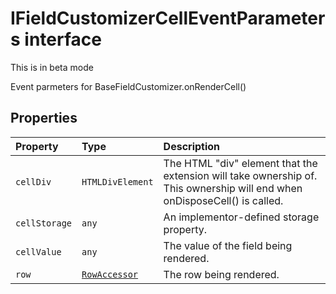 # IFieldCustomizerCellEventParameters interface





This is in beta mode

Event parmeters for BaseFieldCustomizer.onRenderCell()




## Properties

| Property	   | Type	| Description|
|:-------------|:-------|:-----------|
|`cellDiv`      | `HTMLDivElement` | The HTML "div" element that the extension will take ownership of. This ownership will end when onDisposeCell() is called. |
|`cellStorage`      | `any` | An implementor-defined storage property. |
|`cellValue`      | `any` | The value of the field being rendered. |
|`row`      | [`RowAccessor`](../../sp-listview-extensibility/class/rowaccessor.md) | The row being rendered. |






